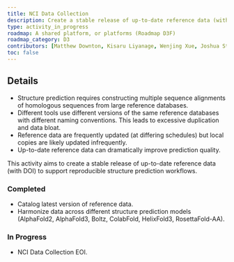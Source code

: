 ```yaml
---
title: NCI Data Collection
description: Create a stable release of up-to-date reference data (with DOI) at the NCI.
type: activity_in_progress
roadmap: A shared platform, or platforms (Roadmap D3F)
roadmap_category: D3
contributors: [Matthew Downton, Kisaru Liyanage, Wenjing Xue, Joshua Storm Caley, Thomas Litfin]
toc: false
---
```


## Details

- Structure prediction requires constructing multiple sequence alignments of homologous sequences from large reference databases.
- Different tools use different versions of the same reference databases with different naming conventions. This leads to excessive duplication and data bloat.
- Reference data are frequently updated (at differing schedules) but local copies are likely updated infrequently.
- Up-to-date reference data can dramatically improve prediction quality.

This activity aims to create a stable release of up-to-date reference data (with DOI) to support reproducible structure prediction workflows.

### Completed

- Catalog latest version of reference data.
- Harmonize data across different structure prediction models (AlphaFold2, AlphaFold3, Boltz, ColabFold, HelixFold3, RosettaFold-AA).

### In Progress

- NCI Data Collection EOI.